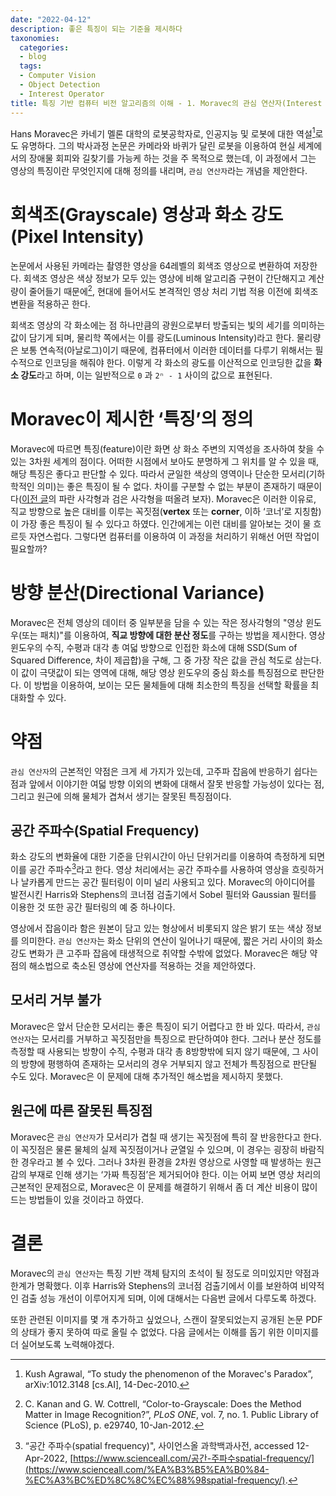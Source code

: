 ```yaml
---
date: "2022-04-12"
description: 좋은 특징이 되는 기준을 제시하다
taxonomies:
  categories:
  - blog
  tags:
  - Computer Vision
  - Object Detection
  - Interest Operator
title: 특징 기반 컴퓨터 비전 알고리즘의 이해 - 1. Moravec의 관심 연산자(Interest Operator)
---
```


Hans Moravec은 카네기 멜론 대학의 로봇공학자로, 인공지능 및 로봇에 대한 역설[^1]로도 유명하다. 그의 박사과정 논문은 카메라와 바퀴가 달린 로봇을 이용하여 현실 세계에서의 장애물 회피와 길찾기를 가능케 하는 것을 주 목적으로 했는데, 이 과정에서 그는 영상의 특징이란 무엇인지에 대해 정의를 내리며, `관심 연산자`라는 개념을 제안한다.
<!-- more -->

# 회색조(Grayscale) 영상과 화소 강도(Pixel Intensity)
논문에서 사용된 카메라는 촬영한 영상을 64레벨의 회색조 영상으로 변환하여 저장한다. 회색조 영상은 색상 정보가 모두 있는 영상에 비해 알고리즘 구현이 간단해지고 계산량이 줄어들기 때문에[^2], 현대에 들어서도 본격적인 영상 처리 기법 적용 이전에 회색조 변환을 적용하곤 한다.

회색조 영상의 각 화소에는 점 하나만큼의 광원으로부터 방출되는 빛의 세기를 의미하는 값이 담기게 되며, 물리학 쪽에서는 이를 광도(Luminous Intensity)라고 한다. 물리량은 보통 연속적(아날로그)이기 때문에, 컴퓨터에서 이러한 데이터를 다루기 위해서는 필수적으로 인코딩을 해줘야 한다. 이렇게 각 화소의 광도를 이산적으로 인코딩한 값을 **화소 강도**라고 하며, 이는 일반적으로 `0` 과 `2ⁿ - 1` 사이의 값으로 표현된다.

# Moravec이 제시한 ‘특징’의 정의
Moravec에 따르면 특징(feature)이란 화면 상 화소 주변의 지역성을 조사하여 찾을 수 있는 3차원 세계의 점이다. 어떠한 시점에서 보아도 분명하게 그 위치를 알 수 있을 때, 해당 특징은 좋다고 판단할 수 있다. 따라서 균일한 색상의 영역이나 단순한 모서리(기하학적인 의미)는 좋은 특징이 될 수 없다. 차이를 구분할 수 없는 부분이 존재하기 때문이다([이전 글](https://hatchling13.github.io/obj-detect-00/)의 파란 사각형과 검은 사각형을 떠올려 보자). Moravec은 이러한 이유로, 직교 방향으로 높은 대비를 이루는 꼭짓점(**vertex** 또는 **corner**, 이하 ‘코너’로 지칭함)이 가장 좋은 특징이 될 수 있다고 하였다. 인간에게는 이런 대비를 알아보는 것이 물 흐르듯 자연스럽다. 그렇다면 컴퓨터를 이용하여 이 과정을 처리하기 위해선 어떤 작업이 필요할까?

# 방향 분산(Directional Variance)
Moravec은 전체 영상의 데이터 중 일부분을 담을 수 있는 작은 정사각형의 "영상 윈도우(또는 패치)"를 이용하여, **직교 방향에 대한 분산 정도**를 구하는 방법을 제시한다. 영상 윈도우의 수직, 수평과 대각 총 여덟 방향으로 인접한 화소에 대해 SSD(Sum of Squared Difference, 차이 제곱합)을 구해, 그 중 가장 작은 값을 관심 척도로 삼는다. 이 값이 극댓값이 되는 영역에 대해, 해당 영상 윈도우의 중심 화소를 특징점으로 판단한다. 이 방법을 이용하여, 보이는 모든 물체들에 대해 최소한의 특징을 선택할 확률을 최대화할 수 있다.

# 약점
`관심 연산자`의 근본적인 약점은 크게 세 가지가 있는데, 고주파 잡음에 반응하기 쉽다는 점과 앞에서 이야기한 여덟 방향 이외의 변화에 대해서 잘못 반응할 가능성이 있다는 점, 그리고 원근에 의해 물체가 겹쳐서 생기는 잘못된 특징점이다.

## 공간 주파수(Spatial Frequency)
화소 강도의 변화율에 대한 기준을 단위시간이 아닌 단위거리를 이용하여 측정하게 되면 이를 공간 주파수[^3]라고 한다. 영상 처리에서는 공간 주파수를 사용하여 영상을 흐릿하거나 날카롭게 만드는 공간 필터링이 이미 널리 사용되고 있다. Moravec의 아이디어를 발전시킨 Harris와 Stephens의 코너점 검출기에서 Sobel 필터와 Gaussian 필터를 이용한 것 또한 공간 필터링의 예 중 하나이다.

영상에서 잡음이라 함은 원본이 담고 있는 형상에서 비롯되지 않은 밝기 또는 색상 정보를 의미한다. `관심 연산자`는 화소 단위의 연산이 일어나기 때문에, 짧은 거리 사이의 화소 강도 변화가 큰 고주파 잡음에 태생적으로 취약할 수밖에 없었다. Moravec은 해당 약점의 해소법으로 축소된 영상에 연산자를 적용하는 것을 제안하였다.

## 모서리 거부 불가
Moravec은 앞서 단순한 모서리는 좋은 특징이 되기 어렵다고 한 바 있다. 따라서, `관심 연산자`는 모서리를 거부하고 꼭짓점만을 특징으로 판단하여야 한다. 그러나 분산 정도를 측정할 때 사용되는 방향이 수직, 수평과 대각 총 8방향밖에 되지 않기 때문에, 그 사이의 방향에 평행하여 존재하는 모서리의 경우 거부되지 않고 전체가 특징점으로 판단될 수도 있다. Moravec은 이 문제에 대해 추가적인 해소법을 제시하지 못했다.

## 원근에 따른 잘못된 특징점
Moravec은 `관심 연산자`가 모서리가 겹칠 때 생기는 꼭짓점에 특히 잘 반응한다고 한다. 이 꼭짓점은 물론 물체의 실제 꼭짓점이거나 균열일 수 있으며, 이 경우는 굉장히 바람직한 경우라고 볼 수 있다. 그러나 3차원 환경을 2차원 영상으로 사영할 때 발생하는 원근감의 부재로 인해 생기는 ‘가짜 특징점’은 제거되어야 한다. 이는 어찌 보면 영상 처리의 근본적인 문제점으로, Moravec은 이 문제를 해결하기 위해서 좀 더 계산 비용이 많이 드는 방법들이 있을 것이라고 하였다.

# 결론
Moravec의 `관심 연산자`는 특징 기반 객체 탐지의 초석이 될 정도로 의미있지만 약점과 한계가 명확했다. 이후 Harris와 Stephens의 코너점 검출기에서 이를 보완하여 비약적인 검출 성능 개선이 이루어지게 되며, 이에 대해서는 다음번 글에서 다루도록 하겠다.

또한 관련된 이미지를 몇 개 추가하고 싶었으나, 스캔이 잘못되었는지 공개된 논문 PDF의 상태가 좋지 못하여 따로 올릴 수 없었다. 다음 글에서는 이해를 돕기 위한 이미지를 더 실어보도록 노력해야겠다.

[^1]: Kush Agrawal, “To study the phenomenon of the Moravec's Paradox”, arXiv:1012.3148 [cs.AI], 14-Dec-2010.

[^2]: C. Kanan and G. W. Cottrell, “Color-to-Grayscale: Does the Method Matter in Image Recognition?”, *PLoS ONE*, vol. 7, no. 1. Public Library of Science (PLoS), p. e29740, 10-Jan-2012.

[^3]: “공간 주파수(spatial frequency)", 사이언스올 과학백과사전, accessed 12-Apr-2022, [https://www.scienceall.com/공간-주파수spatial-frequency/](https://www.scienceall.com/%EA%B3%B5%EA%B0%84-%EC%A3%BC%ED%8C%8C%EC%88%98spatial-frequency/).